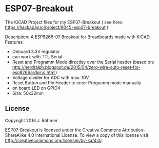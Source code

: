 # ESP07-Breakout
The KiCAD Project files for my ESP07-Breakout ( see here: https://hackaday.io/project/9045-esp07-breakout )

Description:
A ESP8266-07 Breakout for Breadboards made with KiCAD. 
Features: 
- Onboard 3.3V regulator 
- can work with TTL Serial 
- Reset and Programm Mode directley over the Serial header (based on: http://nerdralph.blogspot.de/2015/04/zero-wire-auto-reset-for-esp8266arduino.html) 
- Voltage divider for ADC with max. 10V 
- Reset Button and Pin Header to enter Programm mode manually 
- on board LED on GPIO4 
- Size: 50x32mm


License
-------
Copyright 2016 J. Böhmer

ESP07-Breakout is licensed under the Creative Commons Attribution-ShareAlike
4.0 International License. To view a copy of this license visit
http://creativecommons.org/licenses/by-sa/4.0/.